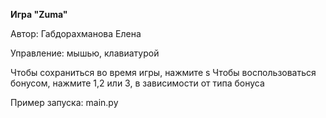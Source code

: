**Игра "Zuma"**

Автор: Габдорахманова Елена 

Управление:
мышью, клавиатурой

Чтобы сохраниться во время игры, нажмите s
Чтобы воспользоваться бонусом, нажмите 1,2 или 3, в зависимости от типа бонуса

Пример запуска: main.py